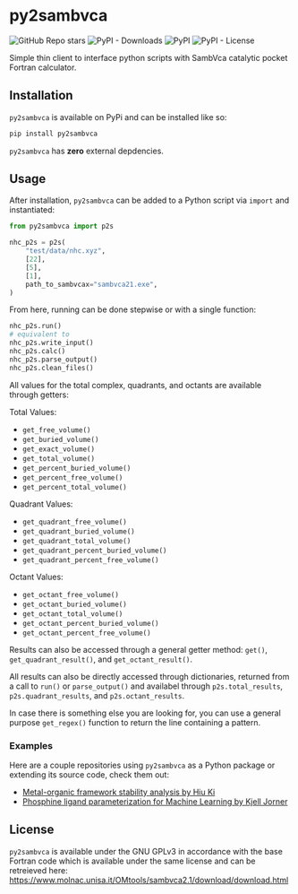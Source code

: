 # py2sambvca
![GitHub Repo stars](https://img.shields.io/github/stars/JacksonBurns/py2sambvca?style=social)
![PyPI - Downloads](https://img.shields.io/pypi/dm/py2sambvca)
![PyPI](https://img.shields.io/pypi/v/py2sambvca)
![PyPI - License](https://img.shields.io/pypi/l/py2sambvca)

 Simple thin client to interface python scripts with SambVca catalytic pocket Fortran calculator.

## Installation
`py2sambvca` is available on PyPi and can be installed like so:
```python
pip install py2sambvca
```

`py2sambvca` has __zero__ external depdencies.

## Usage
After installation, `py2sambvca` can be added to a Python script via `import` and instantiated:
```python
from py2sambvca import p2s

nhc_p2s = p2s(
    "test/data/nhc.xyz",
    [22],
    [5],
    [1],
    path_to_sambvcax="sambvca21.exe",
)
```
From here, running can be done stepwise or with a single function:
```python
nhc_p2s.run()
# equivalent to
nhc_p2s.write_input()
nhc_p2s.calc()
nhc_p2s.parse_output()
nhc_p2s.clean_files()
```

All values for the total complex, quadrants, and octants are available through getters:

Total Values:
 - `get_free_volume()`
 - `get_buried_volume()`
 - `get_exact_volume()`
 - `get_total_volume()`
 - `get_percent_buried_volume()`
 - `get_percent_free_volume()`
 - `get_percent_total_volume()`

Quadrant Values:
 - `get_quadrant_free_volume()`
 - `get_quadrant_buried_volume()`
 - `get_quadrant_total_volume()`
 - `get_quadrant_percent_buried_volume()`
 - `get_quadrant_percent_free_volume()`

Octant Values:
 - `get_octant_free_volume()`
 - `get_octant_buried_volume()`
 - `get_octant_total_volume()`
 - `get_octant_percent_buried_volume()`
 - `get_octant_percent_free_volume()`

Results can also be accessed through a general getter method: `get()`, `get_quadrant_result()`, and `get_octant_result()`.

All results can also be directly accessed through dictionaries, returned from a call to `run()` or `parse_output()` and availabel through `p2s.total_results`, `p2s.quadrant_results`, and `p2s.octant_results`.

In case there is something else you are looking for, you can use a general purpose `get_regex()` function to return the line containing a pattern.

### Examples
Here are a couple repositories using `py2sambvca` as a Python package or extending its source code, check them out:
 - [Metal-organic framework stability analysis by Hiu Ki](https://github.com/hiukiwong/mof-stability-ml)
 - [Phosphine ligand parameterization for Machine Learning by Kjell Jorner](https://github.com/kjelljorner/morfeus)

## License
`py2sambvca` is available under the GNU GPLv3 in accordance with the base Fortran code which is available under the same license and can be retreieved here: https://www.molnac.unisa.it/OMtools/sambvca2.1/download/download.html
